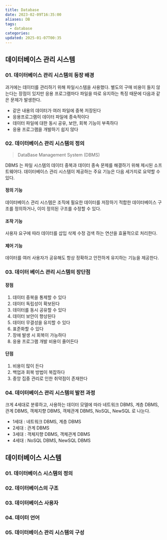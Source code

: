 ```yaml
---
title: Database
date: 2023-02-09T16:35:00
aliases: DB
tags:
  - database
categories: 
updated: 2025-01-07T00:35
---
```


## 데이터베이스 관리 시스템

### 01. 데이터베이스 관리 시스템의 등장 배경

과거에는 데이터를 관리하기 위해 파일시스템을 사용했다. 별도의 구매 비용이 들지 않는다는 장점이 있지만 응용 프로그램마다 파일을 따로 유지하는 특징 때문에 다음과 같은 문제가 발생한다.

- 같은 내용의 데이터가 여러 파일에 중복 저장된다
- 응용프로그램이 데이터 파일에 종속적이다
- 데이터 파일에 대한 동시 공유, 보안, 회복 기능이 부족하다
- 응용 프로그램을 개발하기 쉽지 않다

### 02. 데이터베이스 관리 시스템의 정의

> DataBase Management System (DBMS)

DBMS 는 파일 시스템의 데이터 중복과 데이터 종속 문제를 해결하기 위해 제시된 소프트웨어다. 데이터베이스 관리 시스템이 제공하는 주요 기능은 다음 세가지로 요약할 수 있다.

#### 정의 기능

데이터베이스 관리 시스템은 조직에 필요한 데이터를 저장하기 적합한 데이터베이스 구조를 정의하거나, 이미 정의된 구조를 수정할 수 있다.

#### 조작 기능

사용자 요구에 따라 데이터를 삽입 삭제 수정 검색 하는 연산을 효율적으로 처리한다.

#### 제어 기능

데이터를 여러 사용자가 공유해도 항상 정확하고 안전하게 유지하는 기능을 제공한다.

### 03. 데이터 베이스 관리 시스템의 장단점

#### 장점

1. 데이터 중복을 통제할 수 있다
2. 데이터 독립성이 확보된다
3. 데이터를 동시 공유할 수 있다
4. 데이터 보안이 향상된다
5. 데이터 무결성을 유지할 수 있다
6. 표준화할 수 있다
7. 장애 발생 시 회복이 가능하다
8. 응용 프로그램 개발 비용이 줄어든다

#### 단점

1. 비용이 많이 든다
2. 백업과 회복 방법이 복잡하다
3. 중앙 집중 관리로 인한 취약점이 존재한다

### 04. 데이터베이스 관리 시스템의 발전 과정

크게 4세대로 분류하고, 사용하는 데이터 모델에 따라 네트워크 DBMS, 계층 DBMS, 관계 DBMS, 객체지향 DBMS, 객체관계 DBMS, NoSQL, NewSQL 로 나눈다.

- 1세대 : 네트워크 DBMS, 계층 DBMS
- 2세대 : 관계 DBMS
- 3세대 : 객체지향 DBMS, 객체관계 DBMS
- 4세대 : NoSQL DBMS, NewSQL DBMS

## 데이터베이스 시스템

### 01. 데이터베이스 시스템의 정의

### 02. 데이터베이스의 구조

### 03. 데이터베이스 사용자

### 04. 데이터 언어

### 05. 데이터베이스 관리 시스템의 구성
